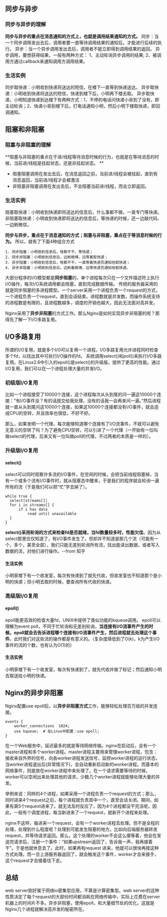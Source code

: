 ## 同步与异步
### 同步与异步的理解
**同步与异步的重点在消息通知的方式上，也就是调用结果通知的方式。**
同步：当一个同步调用发出去后，调用者要一直等待调用结果的通知后，才能进行后续的执行。
异步：当一个异步调用发出去后，调用者不能立即得到调用结果的返回。
异步调用，要想获得结果，一般有两种方式：
1、主动轮询异步调用的结果;
2、被调用方通过callback来通知调用方调用结果。

### 生活实例
同步取快递：小明收到快递将送达的短信，在楼下一直等到快递送达。
异步取快递：小明收到快递将送达的短信，快递到楼下后，小明再下楼去取。
异步取快递，小明知道快递到达楼下有两种方式：1、不停的电话问快递小哥到了没有，即主动轮询；2、快递小哥到楼下后，打电话通知小明，然后小明下楼取快递，即回调通知。

## 阻塞和非阻塞
### 阻塞与非阻塞的理解
**阻塞与非阻塞的重点在于进/线程等待消息时候的行为，也就是在等待消息的时候，当前进/线程是挂起状态，还是非挂起状态。 **
- 阻塞阻塞调用在发出去后，在消息返回之前，当前进/线程会被挂起，直到有消息返回，当前进/线程才会被激活
- 非阻塞非阻塞调用在发出去后，不会阻塞当前进/线程，而会立即返回。
### 生活实例
阻塞取快递：小明收到快递即将送达的信息后，什么事都不做，一直专门等快递。
非阻塞取快递：小明收到快递即将送达的信息后，等快递的时候，还一边敲代码、一边刷微信。

**同步与异步，重点在于消息通知的方式；阻塞与非阻塞，重点在于等消息时候的行为。**
所以，就有了下面4种组合方式
```
1. 同步阻塞：小明收到信息后，啥都不干，等快递；
2. 同步非阻塞：小明收到信息后，边刷微博，边等着取快递；
3. 异步阻塞：小明收到信息后，啥都不干，一直等着快递员通知他取快递；
4. 异步非阻塞：小明收到信息后，边刷着微博，边等快递员通知他取快递。
```
大部分程序的I/O模型都是**同步阻塞**的，单个进程每次只在一个文件描述符上执行I/O操作，每次I/O系统调用都会阻塞，直到完成数据传输。
传统的服务器采用的就是同步阻塞的多进程模型。一个server采用一个进程负责一个request的方式，一个进程负责一个request，直到会话结束。进程数就是并发数，而操作系统支持的进程数是有限的，且进程数越多，调度的开销也越大，因此无法面对高并发。

Nginx采用了**异步非阻塞**的方式工作。那么Nginx是如何实现异步非阻塞的呢？那得先了解一下I/O多路复用。

## I/O多路复用
所谓的I/O复用，就是多个I/O可以复用一个进程。I/O多路复用允许进程同时检查多个fd，以找出其中可执行I/O操作的fd。
系统调用select()和poll()来执行I/O多路复用。在Linux2.6中引入的epoll()是select()的升级版，提供了更高的性能。通过I/O复用，我们可以在一个进程处理大量的并发I/O。

### 初级版I/O复用
比如一个进程接受了10000个连接，这个进程每次从头到尾的问一遍这10000个连接：“有I/O事件没？有的话就交给我处理，没有的话我一会再来问一遍。”然后进程就一直从头到尾问这10000个连接，如果这10000个连接都没有I/O事件，就会造成CPU的空转，并且效率也很低，不好不好。

那么，如果发明一个代理，每次能够知道哪个连接有了I/O流事件，不就可以避免无意义的空转了吗？为了避免CPU空转，可以引进了一个代理（一开始有一位叫做select的代理，后来又有一位叫做poll的代理，不过两者的本质是一样的）。

### 升级版I/O复用 
#### select() 
select可以同时观察许多流的I/O事件，在空闲的时候，会把当前线程阻塞掉，当有一个或多个流有I/O事件时，就从阻塞态中醒来，于是我们的程序就会轮询一遍所有的流（于是我们可以把“忙”字去掉了）。
```
while true {
  select(streams[])
  for i in streams[] {
      if i has data
          read until unavailable
  }
}
```

**select()采用轮询的方式来检查fd是否就绪，当fd数量较多时，性能欠佳**。因为从select那里仅仅知道了，有I/O事件发生了，但却并不知道是那几个流（可能有一个，多个，甚至全部），我们只能无差别轮询所有流，找出能读出数据，或者写入数据的流，对他们进行操作。--from 知乎

#### 生活实例
小明家楼下有一个收发室，每次有快递到了就先代收，但收发室也不知道那个是小明的快递；但小明去取的时候，要查询所有代收的快递。

### 高级版I/O复用 
#### epoll() 
epoll能更高效的检查大量fd，UNIX中提供了类似功能的kqueue调用。
epoll可以理解为event poll，不同于忙轮询和无差别轮询，**当连接有I/O流事件产生的时候，epoll就会去告诉进程哪个连接有I/O流事件产生，然后进程就去处理这个事件**。此时我们对这些流的操作都是有意义的。（复杂度降低到了O(k)，k为产生I/O事件的流的个数，也有认为O(1)的）

#### 生活实例
小明家楼下有一个收发室，每次有快递到了，就先代收并做了标记；然后通知小明去取送给小明的快递。

## Nginx的异步非阻塞
Nginx配置use epoll后，以**异步非阻塞方式**工作，能够轻松处理百万级的并发连接。
```
events {
    worker_connections  1024;
    use kqueue;  # 在Linux中配置：use epoll;
}
```
在一个Web服务中，延迟最多的就是等待网络传输。nginx在启动后，会有一个master进程和多个worker进程。master进程主要用来管理worker进程，包含：接收来自外界的信号，向各worker进程发送信号，监控worker进程的运行状态，当worker进程退出后(异常情况下)，会自动重新启动新的worker进程。而基本的网络事件，则是放在worker进程中来处理了。在一个请求需要等待的时候，worker可以空闲出来处理其他的请求，少数几个worker进程就能够处理大量的并发。

举例来说：同样的4个进程，如果采用一个进程负责一个request的方式；那么，同时进来4个request之后，每个进程就负责其中一个，直至会话关闭。期间，如果有第5个request进来了。就无法及时反应了，因为4个进程都没干完活呢，因此，一般有个调度进程，每当新进来了一个request，就新开个进程来处理。

nginx不这样，每进来一个request，会有一个worker进程去处理。但不是全程的处理，处理到什么程度呢？处理到可能发生阻塞的地方。比如向后端服务器转发request，并等待请求返回。那么，这个处理的worker不会这么傻等着，他会在发送完请求后，注册一个事件：“如果upstream返回了，告诉我一声，我再接着干”。于是他就休息去了。此时，如果再有request 进来，他就可以很快再按这种方式处理。而一旦上游服务器返回了，就会触发这个事件，worker才会来接手，这个request才会接着往下走。

## 总结
web server刚好属于网络io密集型应用，不算是计算密集型。web  server的这种性质决定了每个request的大部份时间都消耗在网络传输中，实际上花费在server机器上的时间片不多。异步非阻塞，使用epoll，和大量细节处的优化，这就是Nginx几个进程就解决高并发的秘密所在。